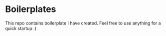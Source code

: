 # Boilerplates

This repo contains boilerplate I have created.  Feel free to use anything for a quick startup :)

